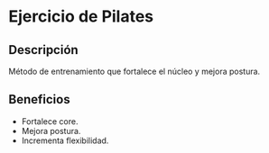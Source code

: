# Ejercicio de Pilates

## Descripción
Método de entrenamiento que fortalece el núcleo y mejora postura.

## Beneficios
- Fortalece core.
- Mejora postura.
- Incrementa flexibilidad.
